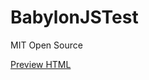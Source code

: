 # BabylonJSTest

MIT Open Source

[Preview HTML](https://xtreemze.github.io/babylonJSTest/index.html)
